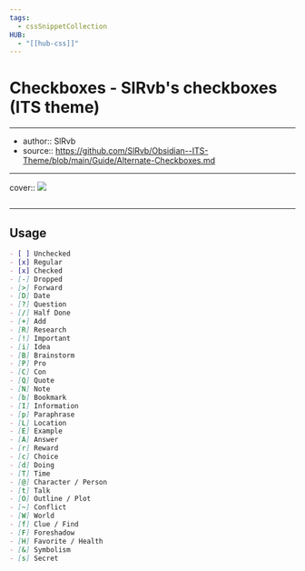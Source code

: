 ```yaml
---
tags:
  - cssSnippetCollection 
HUB:
  - "[[hub-css]]"
---
```

# Checkboxes - SlRvb's checkboxes (ITS theme)

---

- author:: SlRvb
- source:: https://github.com/SlRvb/Obsidian--ITS-Theme/blob/main/Guide/Alternate-Checkboxes.md

---

cover:: ![](https://i.imgur.com/LiMKSfo.png)

```css

```

---

## Usage

```md
- [ ] Unchecked
- [x] Regular
- [x] Checked
- [-] Dropped
- [>] Forward
- [D] Date
- [?] Question
- [/] Half Done
- [+] Add
- [R] Research
- [!] Important
- [i] Idea
- [B] Brainstorm
- [P] Pro
- [C] Con
- [Q] Quote
- [N] Note
- [b] Bookmark
- [I] Information
- [p] Paraphrase
- [L] Location
- [E] Example
- [A] Answer
- [r] Reward
- [c] Choice
- [d] Doing
- [T] Time
- [@] Character / Person
- [t] Talk
- [O] Outline / Plot
- [~] Conflict
- [W] World
- [f] Clue / Find
- [F] Foreshadow
- [H] Favorite / Health
- [&] Symbolism
- [s] Secret
```
